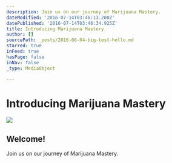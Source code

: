 ```yaml
---
description: Join us on our journey of Marijuana Mastery.
dateModified: '2016-07-14T03:46:13.200Z'
datePublished: '2016-07-14T03:46:34.925Z'
title: Introducing Marijuana Mastery
author: []
sourcePath: _posts/2016-06-04-big-test-hello.md
starred: true
inFeed: true
hasPage: false
inNav: false
_type: MediaObject

---
```

# Introducing Marijuana Mastery

<article style=""><img src="https://the-grid-user-content.s3-us-west-2.amazonaws.com/c0bedfbd-78cb-4dc8-8f1a-d52f088e97c2.jpg" /><h1>Welcome!</h1><p>Join us on our journey of Marijuana Mastery.</p></article>